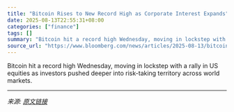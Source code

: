 ```yaml
---
title: "Bitcoin Rises to New Record High as Corporate Interest Expands"
date: 2025-08-13T22:55:31+08:00
categories: ["finance"]
tags: []
summary: "Bitcoin hit a record high Wednesday, moving in lockstep with a rally in US equities as investors pushed deeper into risk-taking territory across world markets."
source_url: "https://www.bloomberg.com/news/articles/2025-08-13/bitcoin-rises-to-new-record-high-as-corporate-interest-expands"
---
```


Bitcoin hit a record high Wednesday, moving in lockstep with a rally in US equities as investors pushed deeper into risk-taking territory across world markets.

---

*来源: [原文链接](https://www.bloomberg.com/news/articles/2025-08-13/bitcoin-rises-to-new-record-high-as-corporate-interest-expands)*
